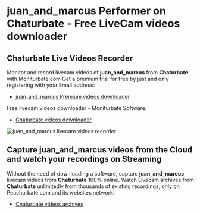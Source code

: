 # juan_and_marcus Performer on Chaturbate - Free LiveCam videos downloader

## Chaturbate Live Videos Recorder

Monitor and record livecam videos of **juan_and_marcus** from **Chaturbate** with Moniturbate.com
Get a premium trial for free by just and only registering with your Email address:
* [juan_and_marcus Premium videos downloader](https://moniturbate.com/request-demo-licence-key.html)

Free livecam videos downloader - Moniturbate Software:
* [Chaturbate videos downloader](https://moniturbate.com/moniturbate-download-software.html)

![juan_and_marcus livecam videos recorder](https://peachurnet.com/templates/moniturbate-software.png)


## Capture juan_and_marcus videos from the Cloud and watch your recordings on Streaming

Without the need of downloading a software, capture **juan_and_marcus** livecam videos from **Chaturbate** 100% online.
Watch Livecam archives from **Chaturbate** unlimitedly from thousands of existing recordings, only on Peachurbate.com and its websites network:
* [Chaturbate videos archives](https://peachurnet.com/)